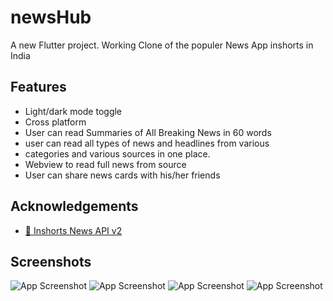 
# newsHub

A new Flutter project. Working Clone of the populer News App inshorts in India



## Features

- Light/dark mode toggle
- Cross platform
- User can read Summaries of All Breaking News in 60 words
- user can read all types of news and headlines from various
- categories and various sources in one place.
- Webview to read full news from source
- User can share news cards with his/her friends


  
## Acknowledgements

 - [📰 Inshorts News API v2](https://github.com/sumitkolhe/inshorts-api-v2#-inshorts-news-api-v2)
 
## Screenshots

![App Screenshot](https://github.com/prashantsachan98/newshub/blob/master/screenshots/Screenshot_20210805-103037837.jpg)
![App Screenshot](https://github.com/prashantsachan98/newshub/blob/master/screenshots/Screenshot_20210805-104041791.jpg)
![App Screenshot](https://github.com/prashantsachan98/newshub/blob/master/screenshots/Screenshot_20210805-104102813.jpg)
![App Screenshot](https://github.com/prashantsachan98/newshub/blob/master/screenshots/Screenshot_20210805-104127676.jpg)